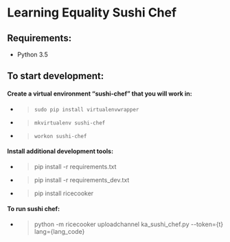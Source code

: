 Learning Equality Sushi Chef
============================

Requirements:
-------
- Python 3.5

To start development:
-------

#### Create a virtual environment “sushi-chef” that you will work in:

- > `sudo pip install virtualenvwrapper`
- > `mkvirtualenv sushi-chef`
- > `workon sushi-chef`

#### Install additional development tools:

- > pip install -r requirements.txt
- > pip install -r requirements_dev.txt
- > pip install ricecooker

#### To run sushi chef:

- > python -m ricecooker uploadchannel ka_sushi_chef.py --token={t} lang={lang_code}